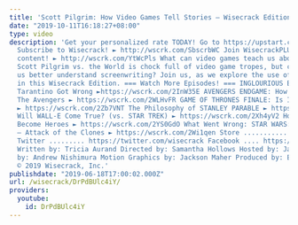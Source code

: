 ```yaml
---
title: 'Scott Pilgrim: How Video Games Tell Stories – Wisecrack Edition'
date: "2019-10-11T16:18:27+08:00"
type: video
description: 'Get your personalized rate TODAY! Go to https://upstart.com/wisecrack
  Subscribe to Wisecrack! ► http://wscrk.com/SbscrbWC Join WisecrackPLUS for EXCLUSIVE
  content! ► http://wscrk.com/YtWcPls What can video games teach us about film narratives?
  Scott Pilgrim vs. the World is chock full of video game tropes, but can it help
  us better understand screenwriting? Join us, as we explore the use of fractal narratives
  in this Wisecrack Edition. === Watch More Episodes! === INGLOURIOUS BASTERDS: What
  Tarantino Got Wrong ►https://wscrk.com/2InW35E AVENGERS ENDGAME: How History Defines
  The Avengers ► https://wscrk.com/2WLHvFR GAME OF THRONES FINALE: Is It Deep or Dumb?
  ► https://wscrk.com/2Zb7VNT The Philosophy of STANLEY PARABLE ► https://wscrk.com/2IglBS5
  Will WALL-E Come True? (vs. STAR TREK) ► https://wscrk.com/2Xh4yV2 How Fraudsters
  Become Heroes ► https://wscrk.com/2YS0GdO What Went Wrong: STAR WARS: Episode II
  – Attack of the Clones ► https://wscrk.com/2Wi1qen Store ........... http://wisecrackstore.com
  Twitter ......... https://twitter.com/wisecrack Facebook .... https://facebook.com/wisecrackedu
  Written by: Tricia Aurand Directed by: Samantha Hollows Hosted by: Jared Bauer Edited
  by: Andrew Nishimura Motion Graphics by: Jackson Maher Produced by: Emily Dunbar
  © 2019 Wisecrack, Inc.'
publishdate: "2019-06-18T17:00:02.000Z"
url: /wisecrack/DrPdBUlc4iY/
providers:
  youtube:
    id: DrPdBUlc4iY
---
```

